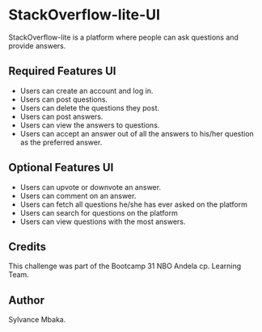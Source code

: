 # StackOverflow-lite-UI
StackOverflow-lite is a platform where people can ask questions and provide answers.

## Required Features UI
- Users can create an account and log in.
- Users can post questions.
- Users can delete the questions they post.
- Users can post answers.
- Users can view the answers to questions.
- Users can accept an answer out of all the answers to his/her question as the preferred answer. 



## Optional Features UI
- Users can upvote or downvote an answer.
- Users can comment on an answer.
- Users can fetch all questions he/she has ever asked on the platform
- Users can search for questions on the platform
- Users can view questions with the most answers.

## Credits
This challenge was part of the Bootcamp 31 NBO Andela cp. Learning Team.

## Author
Sylvance Mbaka.
